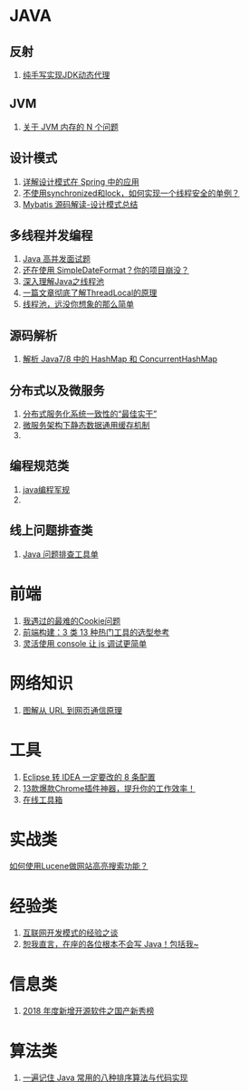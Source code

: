 # JAVA
## 反射
1. [纯手写实现JDK动态代理](https://mp.weixin.qq.com/s?__biz=MjM5NzMyMjAwMA==&mid=2651482922&idx=2&sn=db4baf34d51f311fc80533f80921c832&chksm=bd2507558a528e437ab76a316163dd8b58a18b8dcf1061eff398e16ec2e8a695bf252dc11af6&mpshare=1&scene=1&srcid=&key=b29fbb831ffce04c2fe07efaeedd50b3bc1a1f1f6252cdf60c7d6c90661e5eb1d623e5b297cc4b2e89bd325b2c55154691c70d4a951ef166c3369334cc5da13700861a116a4a661ee2c46e94914191be&ascene=1&uin=MTQwNzUzNTMxMw%3D%3D&devicetype=Windows+10&version=62060739&lang=zh_CN&pass_ticket=Xc7DnWO9MoB2BpfYFb6ler%2BtxWgurWHK7%2Bt%2BDigmcce4DFAokajNhJwjLSmY3L5F)
## JVM
1. [关于 JVM 内存的 N 个问题](https://mp.weixin.qq.com/s?__biz=MjM5NzMyMjAwMA==&mid=2651482823&idx=1&sn=cd623fbfa900f1217b34d34f980b2e82&chksm=bd2506b88a528faea643840bb2613ae67252085c24faaba2359006cc37335dc4fe042f1ca66d&mpshare=1&scene=1&srcid=&key=b3428d2c029cbd733122928cf593fb084db3b7d81e85f2ef9075e4ae1c2619842282c3ae9be550759ebaa943d1c366b6a6915e640e945e15b6b58cea6116a18eeb8121d99098ffcd756fae72f2fa4de7&ascene=1&uin=MTQwNzUzNTMxMw%3D%3D&devicetype=Windows+10&version=62060739&lang=zh_CN&pass_ticket=Xc7DnWO9MoB2BpfYFb6ler%2BtxWgurWHK7%2Bt%2BDigmcce4DFAokajNhJwjLSmY3L5F)
## 设计模式
1. [详解设计模式在 Spring 中的应用](https://mp.weixin.qq.com/s?__biz=MjM5NzMyMjAwMA==&mid=2651483036&idx=1&sn=15c35cb5bef04224a33e8f7b0307876f&chksm=bd2507e38a528ef5ca126b9cb77c86b111fdb632d7707d1ab62c9ef0f85b8acd293ee110b650&mpshare=1&scene=1&srcid=&key=b29fbb831ffce04c4cdfb362b8e734fb47c31d9d5b18276574d92684193b69e95349f707e23fb2ce88489727de5b412cba5e93b51746436d17546738f12a86f33fbb79be3da7a3c174be7df82f05b06e&ascene=1&uin=MTQwNzUzNTMxMw%3D%3D&devicetype=Windows+10&version=62060739&lang=zh_CN&pass_ticket=Xc7DnWO9MoB2BpfYFb6ler%2BtxWgurWHK7%2Bt%2BDigmcce4DFAokajNhJwjLSmY3L5F)
2. [不使用synchronized和lock，如何实现一个线程安全的单例？](https://mp.weixin.qq.com/s?__biz=MzI3NzE0NjcwMg==&mid=2650123351&idx=2&sn=2dfcf0c8b25a4c5172813443f1bffb66&chksm=f36bb176c41c3860fa4a6bb44ccb3afd7c54cfcb2fec8919a83ad3f5d4ec0dbf5af2df73f89a&mpshare=1&scene=1&srcid=&key=cb077656fa10b4ebdb3bfb411d279f9484b88ebdc7cecfa2d4adf00c33177baa8aa4fdf03bc7027d15592bfbc63160b0704319cc957d59dc37fe1de317b683ebaae3d77507de0ea3c3b9b8dd4b0d7936&ascene=1&uin=MTQwNzUzNTMxMw%3D%3D&devicetype=Windows+10&version=62060739&lang=zh_CN&pass_ticket=Xc7DnWO9MoB2BpfYFb6ler%2BtxWgurWHK7%2Bt%2BDigmcce4DFAokajNhJwjLSmY3L5F)
3. [Mybatis 源码解读-设计模式总结](https://mp.weixin.qq.com/s?__biz=MjM5NzMyMjAwMA==&mid=2651483578&idx=1&sn=a9839068a549836756078337ed7649e8&chksm=bd2501c58a5288d31868b1b43f5f12f20276a73d934145a6756832e59bcecf00383103a0b7a5&mpshare=1&scene=1&srcid=&key=0a01442925ed28a13699a37f9c7e6a47bc30c1478625c04e876ee83adce821d2c9ad1477543a16dc8b904a0b6b5153175e70a0aabe0c2cec442fad8f8be27b92f73a11f22a7a65e1532d03c04e10ff22&ascene=1&uin=MTQwNzUzNTMxMw%3D%3D&devicetype=Windows+10&version=6206081f&lang=zh_CN&pass_ticket=zdC4eWns9%2Fik36Wsd94nGNI9boBAhCsU4YfiMNisl2jjhKbM0FFSPLKhdnLde3L7)
## 多线程并发编程
1. [Java 高并发面试题](https://mp.weixin.qq.com/s?__biz=MjM5NzMyMjAwMA==&mid=2651483297&idx=1&sn=f99740bbefc5ec32223fa6936d4d323f&chksm=bd2500de8a5289c8bab5a8d69f4126b9de5c6a86fe774f62f1dfdfb30ab292cd864811fe8647&mpshare=1&scene=1&srcid=&key=b29fbb831ffce04ccf103f86eb07064f404a22912755843fb09d2ac47227ea4892d9b9f3b1458ebc8c02f9ed1d66a459c28c0c1c78ae0e01aab6c2401d5f95da2c95a0f94303de86bc64304c501c14f0&ascene=1&uin=MTQwNzUzNTMxMw%3D%3D&devicetype=Windows+10&version=62060739&lang=zh_CN&pass_ticket=Xc7DnWO9MoB2BpfYFb6ler%2BtxWgurWHK7%2Bt%2BDigmcce4DFAokajNhJwjLSmY3L5F)
2. [还在使用 SimpleDateFormat？你的项目崩没？](https://mp.weixin.qq.com/s?__biz=MzUzMTA2NTU2Ng==&mid=2247486677&idx=1&sn=0f43474dfbe35943b33ab02dc29cd1a1&chksm=fa497364cd3efa725f2f3940e5ed7b27539de31f8ac3d55e34110ac85e4381170e71da1dcaf9&mpshare=1&scene=1&srcid=&key=a3b354082d2b5a696265c6289d8ad6d4bd6c7e762c4a8308c249d460c91a27adf2c0318c0a3a551d5a8b9f78a21a82ceb10056c2c5b1b9d4a986a5cd253b0968fc446e68ed15a93175f2b15d21bb8841&ascene=1&uin=MTQwNzUzNTMxMw%3D%3D&devicetype=Windows+10&version=62060739&lang=zh_CN&pass_ticket=Xc7DnWO9MoB2BpfYFb6ler%2BtxWgurWHK7%2Bt%2BDigmcce4DFAokajNhJwjLSmY3L5F)
3. [深入理解Java之线程池](https://mp.weixin.qq.com/s?__biz=MzUzMjA2NDU2OQ==&mid=2247487120&idx=1&sn=74a232509519667b3d6dc4e72b9d9c56&chksm=fab9bec6cdce37d0d5e6290b1a9db5d9693127ff53411cbdece7f3593c2cb7592bcfa032889f&mpshare=1&scene=1&srcid=0116kCP7YXPZUfxTT5GWRybm&key=b3428d2c029cbd73e0424073f08df945c2d0ac12f1ef72f529018009da0da37d64f94d9c7037a7f20c2ba5610553ca4bbf5b9a0f904cc3383143fa5b0e3b527a649beedd76bbc77c008200e66f56eb82&ascene=1&uin=MTQwNzUzNTMxMw%3D%3D&devicetype=Windows+10&version=62060739&lang=zh_CN&pass_ticket=Xc7DnWO9MoB2BpfYFb6ler%2BtxWgurWHK7%2Bt%2BDigmcce4DFAokajNhJwjLSmY3L5F)
4. [一篇文章彻底了解ThreadLocal的原理](https://mp.weixin.qq.com/s?__biz=MzI3NzE0NjcwMg==&mid=2650123032&idx=1&sn=9b2d029e66cfe1a40454bdf2da37a915&chksm=f36bb639c41c3f2fbf55aa6a8b43dafb15c90af49b8565782866f68a776bde646a232608938b&mpshare=1&scene=1&srcid=0113NURIN9KZKv7sWFTZ7yQv&key=acfbb71463afc81c4d78bdd0af0981133d4b0c8d9a7ef32635e6ea370bfe7265c9c4bb6eaba8ebb187e6c8f736a0bde3bdc8e1063f62b9dddc4df2fe1376640458a094e73c2cfdb082f98636a4c4d60c&ascene=1&uin=MTQwNzUzNTMxMw%3D%3D&devicetype=Windows+10&version=62060739&lang=zh_CN&pass_ticket=Xc7DnWO9MoB2BpfYFb6ler%2BtxWgurWHK7%2Bt%2BDigmcce4DFAokajNhJwjLSmY3L5F)
5. [线程池，远没你想象的那么简单](https://mp.weixin.qq.com/s?__biz=MzI3NzE0NjcwMg==&mid=2650123996&idx=2&sn=fae83a4a18265518d10c7efe63625d7c&chksm=f36bb3fdc41c3aeb031979bdbec6e3d1bcbf7e86edfcf881dc56471d62e095882fdece626575&scene=0&xtrack=1&key=f9a007895c9d38fd28dc52501ae2a5d296bd3dcc67bddc56ca30999a6d40f89ea619017a3ed45fb241f315f9e6d180698cb441f2585725d1d358b2e54a15cc76d754a43bb0942368ee908cf01c2ad97a&ascene=1&uin=MTQwNzUzNTMxMw%3D%3D&devicetype=Windows+10&version=6206081f&lang=en&pass_ticket=Vkiek3g3KaKI1%2FsPkZyGABaz92XugVg6mwBcyiB%2BDsa3cyfokmm0als5SU9uA0ts)

## 源码解析
1. [解析 Java7/8 中的 HashMap 和 ConcurrentHashMap](https://mp.weixin.qq.com/s?__biz=MjM5NzMyMjAwMA==&mid=2651482229&idx=2&sn=e7250fd3852a51b851369cebce614fe7&chksm=bd25040a8a528d1c3147a89145c784ab872e5ea07a1b94950a9e521750957c7eb8ec31009dda&mpshare=1&scene=1&srcid=12068pf5JuHL9FtVX87tlUBQ&key=cb077656fa10b4ebf8223514dfb09d7db8de6b30ab08d2bfa57c194a4ad55e0943d7e7914704947c182943e81a0646423bc5cd14b9031b86c2d6d8ee24e7cc520aee74228ae75150454e7fbbba1af29a&ascene=1&uin=MTQwNzUzNTMxMw%3D%3D&devicetype=Windows+10&version=62060739&lang=zh_CN&pass_ticket=xNaIe7BxbOhAQvoZC%2BE7MPzvvPdicqGPiXDu7B0BD88ARBfQSevO3n0boHTt5QXx)

## 分布式以及微服务
1. [分布式服务化系统一致性的“最佳实干”](https://mp.weixin.qq.com/s?__biz=MjM5NzMyMjAwMA==&mid=2651483286&idx=1&sn=2191c1967f652461b1dc2f246c2e7496&chksm=bd2500e98a5289ff8a52fabc1046b7a2c73b90be07ca22d589aa95e612a733d99c9eb0901300&mpshare=1&scene=1&srcid=&key=affbece132a088d991c56cfacdf2a268aafbd233d572f79856331953e4c0e218e33091f66288f1b9b9c0961e28342fdc737d3e0ee621146b392c053ebed7670b435e8c589220aa4fa881e112916cfb45&ascene=1&uin=MTQwNzUzNTMxMw%3D%3D&devicetype=Windows+10&version=62060739&lang=zh_CN&pass_ticket=Xc7DnWO9MoB2BpfYFb6ler%2BtxWgurWHK7%2Bt%2BDigmcce4DFAokajNhJwjLSmY3L5F)
2. [微服务架构下静态数据通用缓存机制](https://mp.weixin.qq.com/s?__biz=MjM5NzMyMjAwMA==&mid=2651482208&idx=1&sn=040a59a2daa54400b269a85074939fce&chksm=bd25041f8a528d09d9a8bf4dd5a86dc7c574110c394bdb0cd839b6af774a20f8733b4aefa57c&mpshare=1&scene=1&srcid=1204IxSywCUj0fSSc2D7fM58&key=affbece132a088d9e760797884ede8026730a70dda4afcfd3ca6913c8c0c70d1494d03957b82f77a90ac4bcd8d292df54e46eb5da557e599e33e1a777379e1b8f3f97b2c4a7779ffdc890e23a04f4803&ascene=1&uin=MTQwNzUzNTMxMw%3D%3D&devicetype=Windows+10&version=62060739&lang=zh_CN&pass_ticket=xNaIe7BxbOhAQvoZC%2BE7MPzvvPdicqGPiXDu7B0BD88ARBfQSevO3n0boHTt5QXx)
2. 
## 编程规范类
1. [java编程军规](https://mp.weixin.qq.com/s?__biz=MjM5NzMyMjAwMA==&mid=2651483322&idx=1&sn=81e8aac1c291dadedeab0096de726469&chksm=bd2500c58a5289d3c0434615ddbb9b950ddc0fbab789a1ab84cacc3b589ab4af8436dd952e21&mpshare=1&scene=1&srcid=&key=b29fbb831ffce04cbfb9ee87ba048c406e2087188dee4358c20681c07f7ba37fe0639898769c8ab5144912a46e1d521031fc42e0e273447c429eaa3a5bd922f3c24f89f631b538a80570db6034e692ce&ascene=1&uin=MTQwNzUzNTMxMw%3D%3D&devicetype=Windows+10&version=62060739&lang=zh_CN&pass_ticket=Xc7DnWO9MoB2BpfYFb6ler%2BtxWgurWHK7%2Bt%2BDigmcce4DFAokajNhJwjLSmY3L5F)
2. 
## 线上问题排查类
 1. [Java 问题排查工具单](https://mp.weixin.qq.com/s?__biz=MjM5NzMyMjAwMA==&mid=2651483357&idx=1&sn=cd8b0aa43dfcd8be765294b23950091d&chksm=bd2500a28a5289b459a1cbf48a9c645bf593d49cabde2c76c93f94d85a3c45d4bb5046b436a3&mpshare=1&scene=1&srcid=&key=b3428d2c029cbd730a546e63bfa158a313722982cae0ca195e1aa3348500dc7426a3dd269689d93435d1e0c11d1c6dde0ea0c3a980e871b1a48a004cd6a55c78d6f41ad6e08fe8cfa9a73dd08f306c09&ascene=1&uin=MTQwNzUzNTMxMw%3D%3D&devicetype=Windows+10&version=62060739&lang=zh_CN&pass_ticket=Xc7DnWO9MoB2BpfYFb6ler%2BtxWgurWHK7%2Bt%2BDigmcce4DFAokajNhJwjLSmY3L5F)

# 前端
1. [我遇过的最难的Cookie问题](https://mp.weixin.qq.com/s?__biz=MzAxODE2MjM1MA==&mid=2651555989&idx=1&sn=2846c87243761f65ad85384eb3db99cf&chksm=80255f54b752d64281a13cf263cafbfd6770f0b028740a09a252483dc08deddcc5e190f44d7b&mpshare=1&scene=1&srcid=&key=acfbb71463afc81cd8e4f7152e3cc53740ada0c41dfb78a46923b1e25a65847614d584de242cf1aa2527f2926d4820511a6e8402da4ab0d99676cc091cfc9f2efb962be406b90e480c962c6072d83906&ascene=1&uin=MTQwNzUzNTMxMw%3D%3D&devicetype=Windows+10&version=62060739&lang=zh_CN&pass_ticket=Xc7DnWO9MoB2BpfYFb6ler%2BtxWgurWHK7%2Bt%2BDigmcce4DFAokajNhJwjLSmY3L5F)
2. [前端构建：3 类 13 种热门工具的选型参考](https://mp.weixin.qq.com/s?__biz=MzAxODE2MjM1MA==&mid=2651555458&idx=1&sn=3e86070aceb4afa35f7105ad33434042&chksm=80255143b752d8556f387cd120469b0bb2915a06e464dd82978e06c46bb925d929cd3cbf7bb9&mpshare=1&scene=1&srcid=1204VJLZyDxZKfStuCUJGGUB&key=b29fbb831ffce04c1bcf54206a74d99d1daf2d923abccc3a95b19671af9eb5c9c6f5c698432d0a19a72d53ffe0fb520e35c68c99da1fa6808bbd8c830ac0c05f2d490106d000e8ea93bfb6d24b85498c&ascene=1&uin=MTQwNzUzNTMxMw%3D%3D&devicetype=Windows+10&version=62060739&lang=zh_CN&pass_ticket=xNaIe7BxbOhAQvoZC%2BE7MPzvvPdicqGPiXDu7B0BD88ARBfQSevO3n0boHTt5QXx)
3. [灵活使用 console 让 js 调试更简单](https://mp.weixin.qq.com/s?__biz=MzAxODE2MjM1MA==&mid=2651556218&idx=1&sn=962fba706654ef2de118464051edbeee&chksm=80255ebbb752d7ad678c4e7f6f2804272d424e4e6096281f149725a89e7657475d11226e7641&scene=0&xtrack=1&key=a6f4ceaeb9a19d076e5ecadf154ff512ac3111dd9a9b794e73ffb10e4b6f6f6c7aa21c6db99d3c464b955d1e86cf9f7f078981a97dc1d83db84b49214752d1f8a7e7f7bfae45d8542d199c02dc236131&ascene=1&uin=MTQwNzUzNTMxMw%3D%3D&devicetype=Windows+10&version=62060739&lang=zh_CN&pass_ticket=fGZce1MBIabo89gV2msX6%2FATKMfIv337RSJbwTMpozFbntVT177M321WOR2pt%2BX7)

# 网络知识
1. [图解从 URL 到网页通信原理](https://mp.weixin.qq.com/s?__biz=MzUzMTA2NTU2Ng==&mid=2247486411&idx=2&sn=18f4245ae36c37ccd8d261114f4a453b&chksm=fa49747acd3efd6cddee211efa6cb695a69776cc780aa41d64096958859307b9e5850edbf574&mpshare=1&scene=1&srcid=&key=89d826c18bff14a7d370d7a405213c4c2f1cdf6253fc4e3888b178e7600db88a44062571f563b83f63cb2686c726c4374c0f928eb76a290f5c2e7831f9abeceecbdb4b13204111e3e6c4fdd7f7aab031&ascene=1&uin=MTQwNzUzNTMxMw%3D%3D&devicetype=Windows+10&version=62060739&lang=zh_CN&pass_ticket=Xc7DnWO9MoB2BpfYFb6ler%2BtxWgurWHK7%2Bt%2BDigmcce4DFAokajNhJwjLSmY3L5F)

# 工具
1. [Eclipse 转 IDEA 一定要改的 8 条配置](https://mp.weixin.qq.com/s?__biz=MzUzMTA2NTU2Ng==&mid=2247485810&idx=2&sn=f6c6e0e232f66e231883c22cce0b5ba8&chksm=fa4976c3cd3effd5ea446b37282d94851671adfb0fb2d2df45763524b86ee387ee8503f16bc7&mpshare=1&scene=1&srcid=1209CpQfUoTFDMZqIuBzLmQd&key=b29fbb831ffce04c90ea00845921528f55e27ee542a5ffa7c8fd5e9c7afa9ca3c7b0794255b86139b394633656a98c5389945cb3e8f0dd69b6ddc23beee7d232f5ff235d6cdef10588864468200d9a47&ascene=1&uin=MTQwNzUzNTMxMw%3D%3D&devicetype=Windows+10&version=62060739&lang=zh_CN&pass_ticket=xNaIe7BxbOhAQvoZC%2BE7MPzvvPdicqGPiXDu7B0BD88ARBfQSevO3n0boHTt5QXx)
2. [13款爆款Chrome插件神器，提升你的工作效率！](https://mp.weixin.qq.com/s?__biz=MzI4MDYzNzg4Mw==&mid=2247488609&idx=1&sn=fea7aea9b68ce2ebbd05f8dc70707b58&chksm=ebb42cb5dcc3a5a399794d9bc7181bcdfab1917309bf7e06a390adb9fd3f4fb67813645a7f30&mpshare=1&scene=1&srcid=1205rEKDx6WHmuYwnBMHXEXl&key=affbece132a088d96c1e4e00ba5ce4a0959a08cd8a590d2ce43ae865a504178e7768c761602478b3d717bc4e623e6f90790436312e4ba9587921aaf110f9117dae0057faa62d695f5952d42a71d83091&ascene=1&uin=MTQwNzUzNTMxMw%3D%3D&devicetype=Windows+10&version=62060739&lang=zh_CN&pass_ticket=xNaIe7BxbOhAQvoZC%2BE7MPzvvPdicqGPiXDu7B0BD88ARBfQSevO3n0boHTt5QXx)
3. [在线工具箱](https://www.toolfk.com/)

# 实战类
[如何使用Lucene做网站高亮搜索功能？](https://mp.weixin.qq.com/s?__biz=MzI3NzE0NjcwMg==&mid=2650122724&idx=2&sn=b448e9becc5d305dd5d95ef864971dc2&chksm=f36bb4c5c41c3dd3c03936649e9ff3f918156259c13832e9362354e85ff3b6a2db18cb158f8e&mpshare=1&scene=1&srcid=1204CWwf6OIIsuQlgo6vPiqA&key=a3b354082d2b5a69ff0e4f28f6462fa29db4052b15aaaf2bcc3eba35d520ed443cec4a887f77b683013832ec6d63216a3921b113aa156ed74663a45bb264b09879d7f868f2ce5036650fdd923517f8a7&ascene=1&uin=MTQwNzUzNTMxMw%3D%3D&devicetype=Windows+10&version=62060739&lang=zh_CN&pass_ticket=xNaIe7BxbOhAQvoZC%2BE7MPzvvPdicqGPiXDu7B0BD88ARBfQSevO3n0boHTt5QXx)

# 经验类
1. [互联网开发模式的经验之谈](https://mp.weixin.qq.com/s?__biz=MjM5NzMyMjAwMA==&mid=2651482867&idx=2&sn=6649baf065c904a8d089faec03879ac0&chksm=bd25068c8a528f9ac649506d373798dbe06832ff5abf4b67bb2a8c989ab982e467d96ac32cd9&mpshare=1&scene=1&srcid=&key=affbece132a088d961afea9b6de61a3739f6aa7e1e598423d91140fc683a2eb354d877c14b0dc1e4f02394347c0f6d090c21a853b21bff6cc0fd621a2846d370ea55a97245ccaa3ab1fdafb8f18b0ff1&ascene=1&uin=MTQwNzUzNTMxMw%3D%3D&devicetype=Windows+10&version=62060739&lang=zh_CN&pass_ticket=Xc7DnWO9MoB2BpfYFb6ler%2BtxWgurWHK7%2Bt%2BDigmcce4DFAokajNhJwjLSmY3L5F)
2. [恕我直言，在座的各位根本不会写 Java！包括我~](https://mp.weixin.qq.com/s?__biz=MzUzMTA2NTU2Ng==&mid=2247486746&idx=1&sn=29eb184cf449e4a3c2386ae72beb16cf&chksm=fa4972abcd3efbbdc7ed0131c4a8a2cb6dfc4eee9699a03f449a10ead61d0064eb2f5f14f4b2&mpshare=1&scene=1&srcid=&key=b29fbb831ffce04c767eeda4fea67270d285f76b0fec39e0260bca1bfed7c4eefc0f0162c8927f1b39d55b757640a2727b70a5e6cb331716d7d6c4d4147ba8296df2c724c70ad374e196ec73d5158f7c&ascene=1&uin=MTQwNzUzNTMxMw%3D%3D&devicetype=Windows+10&version=62060739&lang=zh_CN&pass_ticket=9rZcskYA%2FFUHuLcFUKIC636wsnagpUsi6mtBVgKdjeZ5yoLvcV9TGHg4Qwv4cbEE)

# 信息类 
1. [2018 年度新增开源软件之国产新秀榜](https://mp.weixin.qq.com/s?__biz=MjM5NzM0MjcyMQ==&mid=2650087289&idx=1&sn=45d39da5d74aaa833774228b21f7bfa2&chksm=bedac41789ad4d01017e47ec834b8fde7bf7e07c5642bf68c0a9df48c2385d5ca1c40ff98f17&mpshare=1&scene=1&srcid=0121jtpCmkgSL12h5YRlDxhP&key=cb077656fa10b4ebcd0ce02342b9931cb27a57d5f165dd2f4dd9d24ae3266fff08f10cf2bc6405ed4016a5d54a9d6d7e4bf4f67f43227c93d6ca77ba2818d290427e6f6ae7e393e2f2b847a802b85ddb&ascene=1&uin=MTQwNzUzNTMxMw%3D%3D&devicetype=Windows+10&version=62060739&lang=zh_CN&pass_ticket=Xc7DnWO9MoB2BpfYFb6ler%2BtxWgurWHK7%2Bt%2BDigmcce4DFAokajNhJwjLSmY3L5F)

#  算法类
1. [一遍记住 Java 常用的八种排序算法与代码实现](https://mp.weixin.qq.com/s?__biz=MjM5NzMyMjAwMA==&mid=2651483651&idx=1&sn=abae2922e4b977fdb3aa334c54fd3118&chksm=bd25027c8a528b6a2cd2e3a70cee4736a740f31fd9b0f026b357ba678bc586a9b92057da110c&scene=0&xtrack=1&key=e8b343f779d182b93f07b8f3ed10616fe62871e00b2882ff65a56ea94552fa9f758aee1842c4c2c56eef1668d4cdffde43c1786866b294b57539ebab47d07753588a0f4233518ac127b86884f7533dbd&ascene=1&uin=MTQwNzUzNTMxMw%3D%3D&devicetype=Windows+10&version=6206081f&lang=zh_CN&pass_ticket=RKdD%2FvurgSTpg9pMivMkZ9MwhPvV2eAS0pOUJrgm35UFr1xJ68V3UF8odrz7KU7u)
